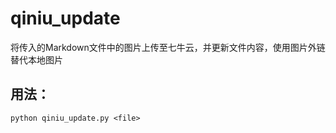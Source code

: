 # qiniu_update
将传入的Markdown文件中的图片上传至七牛云，并更新文件内容，使用图片外链替代本地图片

## 用法：
`python qiniu_update.py <file>`


